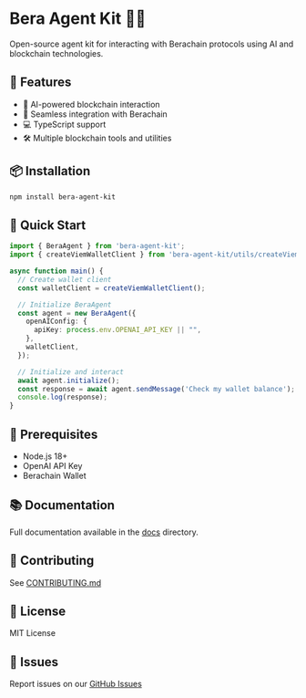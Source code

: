# Bera Agent Kit 🐻🚀

Open-source agent kit for interacting with Berachain protocols using AI and blockchain technologies.

## 🌟 Features

- 🤖 AI-powered blockchain interaction
- 🔗 Seamless integration with Berachain
- 💻 TypeScript support
- 🛠️ Multiple blockchain tools and utilities

## 📦 Installation

```bash
npm install bera-agent-kit
```

## 🚀 Quick Start

```typescript
import { BeraAgent } from 'bera-agent-kit';
import { createViemWalletClient } from 'bera-agent-kit/utils/createViemWalletClient';

async function main() {
  // Create wallet client
  const walletClient = createViemWalletClient();

  // Initialize BeraAgent
  const agent = new BeraAgent({
    openAIConfig: {
      apiKey: process.env.OPENAI_API_KEY || "",
    },
    walletClient,
  });

  // Initialize and interact
  await agent.initialize();
  const response = await agent.sendMessage('Check my wallet balance');
  console.log(response);
}
```

## 🔧 Prerequisites

- Node.js 18+
- OpenAI API Key
- Berachain Wallet

## 📚 Documentation

Full documentation available in the [docs](./docs) directory.

## 🤝 Contributing

See [CONTRIBUTING.md](./CONTRIBUTING.md)

## 📄 License

MIT License

## 🐞 Issues

Report issues on our [GitHub Issues](https://github.com/Webera-Finance/bera-agent-kit/issues)